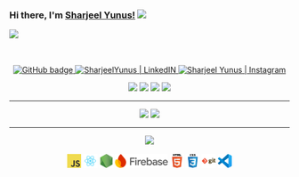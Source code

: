 ### Hi there, I'm [Sharjeel Yunus!](https://www.instagram.com/sharjeelyunus) <img src="https://github.com/TheDudeThatCode/TheDudeThatCode/blob/master/Assets/wave.gif" width="29px">

![](https://komarev.com/ghpvc/?username=sharjeelyunus&color=blueviolet&label=Profile+Views)

<br />
<p align="center">
  <a href="https://github.com/sharjeelyunus?tab=followers">
    <img src="https://img.shields.io/github/followers/sharjeelyunus?label=GitHub&logo=GitHub&style=for-the-badge" alt="GitHub badge" />
  </a>
  <a href="https://www.linkedin.com/in/sharjeel-yunus/" target="_blank">
  <img alt="SharjeelYunus | LinkedIN"  src="https://img.shields.io/badge/linkedin-%230077B5.svg?&style=for-the-badge&logo=linkedin&logoColor=white" />
</a>
<a href="https://www.instagram.com/sharjeelyunus" target="_blank">
  <img alt="Sharjeel Yunus | Instagram"  src="https://img.shields.io/badge/instagram-%23E4405F.svg?&style=for-the-badge&logo=instagram&logoColor=white" />
</a>
</p>

<p align="center">
  <a href="https://github.com/sharjeelyunus/peek-mern" target="_blank"><img src="https://github-readme-stats.vercel.app/api/pin/?username=sharjeelyunus&repo=peek-mern&theme=react&bg_color=1F222E&title_color=F85D7F&icon_color=F8D866&hide_border=true&show_icons=false" /></a>
  <a href="https://github.com/sharjeelyunus/covid19_tracker" target="_blank"><img src="https://github-readme-stats.vercel.app/api/pin/?username=sharjeelyunus&repo=covid19_tracker&theme=react&bg_color=1F222E&title_color=F85D7F&icon_color=F8D866&hide_border=true&show_icons=false" /></a>
  <a href="https://github.com/sharjeelyunus/Smart-Brain" target="_blank"><img src="https://github-readme-stats.vercel.app/api/pin/?username=sharjeelyunus&repo=Smart-Brain&theme=react&bg_color=1F222E&title_color=F85D7F&icon_color=F8D866&hide_border=true&show_icons=false" /></a>
  <a href="https://github.com/sharjeelyunus/bmi-calculator-flutter" target="_blank"><img src="https://github-readme-stats.vercel.app/api/pin/?username=sharjeelyunus&repo=bmi-calculator-flutter&theme=react&bg_color=1F222E&title_color=F85D7F&icon_color=F8D866&hide_border=true&show_icons=false" /></a>
</p>

---

<p align="center">
  <img width="400px" src="https://github-readme-stats.vercel.app/api?username=sharjeelyunus&show_icons=true&theme=tokyonight&hide_border=true&bg_color=1F222E" />
  <img width="400px" src="https://github-readme-streak-stats.herokuapp.com?user=sharjeelyunus&theme=gotham&hide_border=true&fire=C77800&ring=DD910B&background=1F222E" />
</p>

---
  
<p align="center">
  <img width="400px" src="https://github-readme-stats.vercel.app/api/top-langs/?username=sharjeelyunus&hide=TeX&layout=compact&theme=tokyonight&hide_border=true&bg_color=1F222E" />
</p>

<p align="center">
<img height="25" src="https://raw.githubusercontent.com/github/explore/80688e429a7d4ef2fca1e82350fe8e3517d3494d/topics/javascript/javascript.png">
<img height="25" src="https://raw.githubusercontent.com/github/explore/80688e429a7d4ef2fca1e82350fe8e3517d3494d/topics/react/react.png">
<img height="25" src="https://raw.githubusercontent.com/github/explore/80688e429a7d4ef2fca1e82350fe8e3517d3494d/topics/nodejs/nodejs.png">
<img src="https://raw.githubusercontent.com/gilbarbara/logos/master/logos/firebase.svg" alt="Firebase" height="25"/>
<img height="25" src="https://raw.githubusercontent.com/github/explore/80688e429a7d4ef2fca1e82350fe8e3517d3494d/topics/html/html.png">
<img height="25" src="https://raw.githubusercontent.com/github/explore/80688e429a7d4ef2fca1e82350fe8e3517d3494d/topics/css/css.png">
<img height="25" src="https://raw.githubusercontent.com/github/explore/80688e429a7d4ef2fca1e82350fe8e3517d3494d/topics/git/git.png">
<img height="25" src="https://raw.githubusercontent.com/github/explore/80688e429a7d4ef2fca1e82350fe8e3517d3494d/topics/visual-studio-code/visual-studio-code.png" />
</p>
